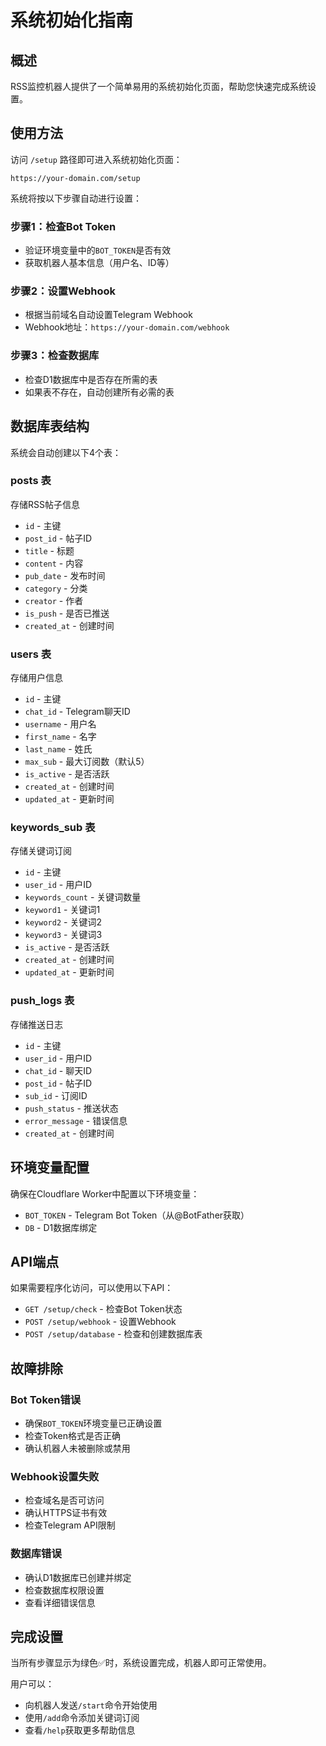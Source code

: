 # 系统初始化指南

## 概述

RSS监控机器人提供了一个简单易用的系统初始化页面，帮助您快速完成系统设置。

## 使用方法

访问 `/setup` 路径即可进入系统初始化页面：

```
https://your-domain.com/setup
```

系统将按以下步骤自动进行设置：

### 步骤1：检查Bot Token
- 验证环境变量中的`BOT_TOKEN`是否有效
- 获取机器人基本信息（用户名、ID等）

### 步骤2：设置Webhook
- 根据当前域名自动设置Telegram Webhook
- Webhook地址：`https://your-domain.com/webhook`

### 步骤3：检查数据库
- 检查D1数据库中是否存在所需的表
- 如果表不存在，自动创建所有必需的表

## 数据库表结构

系统会自动创建以下4个表：

### posts 表
存储RSS帖子信息
- `id` - 主键
- `post_id` - 帖子ID  
- `title` - 标题
- `content` - 内容
- `pub_date` - 发布时间
- `category` - 分类
- `creator` - 作者
- `is_push` - 是否已推送
- `created_at` - 创建时间

### users 表
存储用户信息
- `id` - 主键
- `chat_id` - Telegram聊天ID
- `username` - 用户名
- `first_name` - 名字
- `last_name` - 姓氏
- `max_sub` - 最大订阅数（默认5）
- `is_active` - 是否活跃
- `created_at` - 创建时间
- `updated_at` - 更新时间

### keywords_sub 表
存储关键词订阅
- `id` - 主键
- `user_id` - 用户ID
- `keywords_count` - 关键词数量
- `keyword1` - 关键词1
- `keyword2` - 关键词2
- `keyword3` - 关键词3
- `is_active` - 是否活跃
- `created_at` - 创建时间
- `updated_at` - 更新时间

### push_logs 表
存储推送日志
- `id` - 主键
- `user_id` - 用户ID
- `chat_id` - 聊天ID
- `post_id` - 帖子ID
- `sub_id` - 订阅ID
- `push_status` - 推送状态
- `error_message` - 错误信息
- `created_at` - 创建时间

## 环境变量配置

确保在Cloudflare Worker中配置以下环境变量：

- `BOT_TOKEN` - Telegram Bot Token（从@BotFather获取）
- `DB` - D1数据库绑定

## API端点

如果需要程序化访问，可以使用以下API：

- `GET /setup/check` - 检查Bot Token状态
- `POST /setup/webhook` - 设置Webhook
- `POST /setup/database` - 检查和创建数据库表

## 故障排除

### Bot Token错误
- 确保`BOT_TOKEN`环境变量已正确设置
- 检查Token格式是否正确
- 确认机器人未被删除或禁用

### Webhook设置失败
- 检查域名是否可访问
- 确认HTTPS证书有效
- 检查Telegram API限制

### 数据库错误
- 确认D1数据库已创建并绑定
- 检查数据库权限设置
- 查看详细错误信息

## 完成设置

当所有步骤显示为绿色✅时，系统设置完成，机器人即可正常使用。

用户可以：
- 向机器人发送`/start`命令开始使用
- 使用`/add`命令添加关键词订阅
- 查看`/help`获取更多帮助信息 